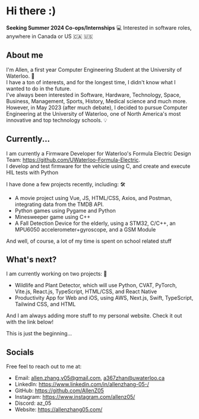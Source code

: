 # Hi there :)

**Seeking Summer 2024 Co-ops/Internships** :computer:
Interested in software roles, anywhere in Canada or US :canada: :us:	

## About me 
I'm Allen, a first year Computer Engineering Student at the University of Waterloo. :school:<br>
I have a ton of interests, and for the longest time, I didn't know what I wanted to do in the future. <br>
I've always been interested in Software, Hardware, Technology, Space, Business, Management, Sports, History, Medical science and much more. <br>
However, in May 2023 (after much debate), I decided to pursue Computer Engineering at the University of Waterloo, one of North America's most innovative and top technology schools. :bulb:<br>

## Currently... 
I am currently a Firmware Developer for Waterloo's Formula Electric Design Team: https://github.com/UWaterloo-Formula-Electric. <br>
I develop and test firmware for the vehicle using C, and create and execute HIL tests with Python

I have done a few projects recently, including: :hammer_and_wrench:	
- A movie project using Vue, JS, HTML/CSS, Axios, and Postman, integrating data from the TMDB API. 
- Python games using Pygame and Python 
- Minesweeper game using C++
- A Fall Detection Device for the elderly, using a STM32, C/C++, an MPU6050 accelerometer+gyroscope, and a GSM Module 

And well, of course, a lot of my time is spent on school related stuff

## What's next?
I am currently working on two projects: :construction_worker:
- Wildlife and Plant Detector, which will use Python, CVAT, PyTorch, Vite.js, React.js, TypeScript, HTML/CSS, and React Native <br>
- Productivity App for Web and iOS, using AWS, Next.js, Swift, TypeScript, Tailwind CSS, and HTML <br>

And I am always adding more stuff to my personal website. Check it out with the link below!

This is just the beginning...

## Socials
Free feel to reach out to me at:
- Email: allen.zhang.y05@gmail.com, a367zhan@uwaterloo.ca
- LinkedIn: https://www.linkedin.com/in/allenzhang-05-/
- GitHub: https://github.com/AllenZ05
- Instagram: https://www.instagram.com/allenz05/
- Discord: az_05
- Website: https://allenzhang05.com/
